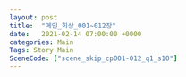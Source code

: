 ```yaml
---
layout: post
title:  "메인_회상_001~012장"
date:   2021-02-14 07:00:00 +0000
categories: Main
Tags: Story Main
SceneCode: ["scene_skip_cp001-012_q1_s10"]
---
```

